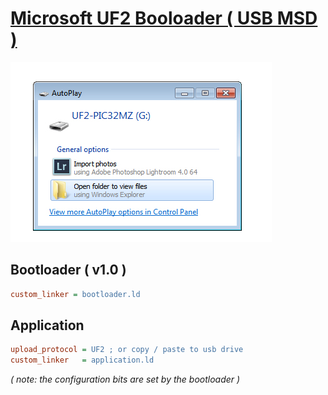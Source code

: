# [Microsoft UF2 Booloader ( USB MSD )](https://github.com/microsoft/uf2)

![pic32mz](https://raw.githubusercontent.com/Wiz-IO/examples-XC32/main/PIC32MZ-EFM-UF2/UF2.jpg)

## Bootloader ( v1.0 )
```ini
custom_linker = bootloader.ld 
```

## Application
```ini
upload_protocol = UF2 ; or copy / paste to usb drive
custom_linker   = application.ld
```

_( note: the configuration bits are set by the bootloader )_
